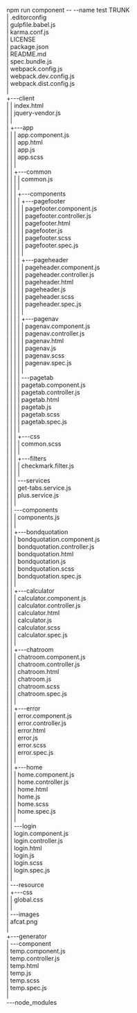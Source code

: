 npm run component -- --name test
TRUNK                                                              
|   .editorconfig                                                                   
|   gulpfile.babel.js                                                               
|   karma.conf.js                                                                   
|   LICENSE                                                                         
|   package.json                                                                    
|   README.md                                                                       
|   spec.bundle.js                                                                  
|   webpack.config.js                                                               
|   webpack.dev.config.js                                                           
|   webpack.dist.config.js                                                          
|                                                                                   
+---client                                                                          
|   |   index.html                                                                  
|   |   jquery-vendor.js                                                            
|   |                                                                               
|   +---app                                                                         
|   |   |   app.component.js                                                        
|   |   |   app.html                                                                
|   |   |   app.js                                                                  
|   |   |   app.scss                                                                
|   |   |                                                                           
|   |   +---common                                                                  
|   |   |   |   common.js                                                           
|   |   |   |                                                                       
|   |   |   +---components                                                          
|   |   |   |   +---pagefooter                                                      
|   |   |   |   |       pagefooter.component.js                                     
|   |   |   |   |       pagefooter.controller.js                                    
|   |   |   |   |       pagefooter.html                                             
|   |   |   |   |       pagefooter.js                                               
|   |   |   |   |       pagefooter.scss                                             
|   |   |   |   |       pagefooter.spec.js                                          
|   |   |   |   |                                                                   
|   |   |   |   +---pageheader                                                      
|   |   |   |   |       pageheader.component.js                                     
|   |   |   |   |       pageheader.controller.js                                    
|   |   |   |   |       pageheader.html                                             
|   |   |   |   |       pageheader.js                                               
|   |   |   |   |       pageheader.scss                                             
|   |   |   |   |       pageheader.spec.js                                          
|   |   |   |   |                                                                   
|   |   |   |   +---pagenav                                                         
|   |   |   |   |       pagenav.component.js                                        
|   |   |   |   |       pagenav.controller.js                                       
|   |   |   |   |       pagenav.html                                                
|   |   |   |   |       pagenav.js                                                  
|   |   |   |   |       pagenav.scss                                                
|   |   |   |   |       pagenav.spec.js                                             
|   |   |   |   |                                                                   
|   |   |   |   \---pagetab                                                         
|   |   |   |           pagetab.component.js                                        
|   |   |   |           pagetab.controller.js                                       
|   |   |   |           pagetab.html                                                
|   |   |   |           pagetab.js                                                  
|   |   |   |           pagetab.scss                                                
|   |   |   |           pagetab.spec.js                                             
|   |   |   |                                                                       
|   |   |   +---css                                                                 
|   |   |   |       common.scss                                                     
|   |   |   |                                                                       
|   |   |   +---filters                                                             
|   |   |   |       checkmark.filter.js                                             
|   |   |   |                                                                       
|   |   |   \---services                                                            
|   |   |           get-tabs.service.js                                             
|   |   |           plus.service.js                                                 
|   |   |                                                                           
|   |   \---components                                                              
|   |       |   components.js                                                       
|   |       |                                                                       
|   |       +---bondquotation                                                       
|   |       |       bondquotation.component.js                                      
|   |       |       bondquotation.controller.js                                     
|   |       |       bondquotation.html                                              
|   |       |       bondquotation.js                                                
|   |       |       bondquotation.scss                                              
|   |       |       bondquotation.spec.js                                           
|   |       |                                                                       
|   |       +---calculator                                                          
|   |       |       calculator.component.js                                         
|   |       |       calculator.controller.js                                        
|   |       |       calculator.html                                                 
|   |       |       calculator.js                                                   
|   |       |       calculator.scss                                                 
|   |       |       calculator.spec.js                                              
|   |       |                                                                       
|   |       +---chatroom                                                            
|   |       |       chatroom.component.js                                           
|   |       |       chatroom.controller.js                                          
|   |       |       chatroom.html                                                   
|   |       |       chatroom.js                                                     
|   |       |       chatroom.scss                                                   
|   |       |       chatroom.spec.js                                                
|   |       |                                                                       
|   |       +---error                                                               
|   |       |       error.component.js                                              
|   |       |       error.controller.js                                             
|   |       |       error.html                                                      
|   |       |       error.js                                                        
|   |       |       error.scss                                                      
|   |       |       error.spec.js                                                   
|   |       |                                                                       
|   |       +---home                                                                
|   |       |       home.component.js                                               
|   |       |       home.controller.js                                              
|   |       |       home.html                                                       
|   |       |       home.js                                                         
|   |       |       home.scss                                                       
|   |       |       home.spec.js                                                    
|   |       |                                                                       
|   |       \---login                                                               
|   |               login.component.js                                              
|   |               login.controller.js                                             
|   |               login.html                                                      
|   |               login.js                                                        
|   |               login.scss                                                      
|   |               login.spec.js                                                   
|   |                                                                               
|   \---resource                                                                    
|       +---css                                                                     
|       |       global.css                                                          
|       |                                                                           
|       \---images                                                                  
|               afcat.png                                                           
|                                                                                   
+---generator                                                                       
|   \---component                                                                   
|           temp.component.js                                                       
|           temp.controller.js                                                      
|           temp.html                                                               
|           temp.js                                                                 
|           temp.scss                                                               
|           temp.spec.js                                                            
|                                                                                   
\---node_modules                                                                    